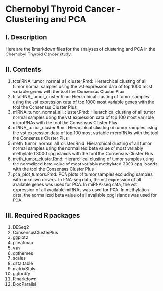 # Chernobyl Thyroid Cancer - Clustering and PCA
## I. Description
Here are the Rmarkdown files for the analyses of clustering and PCA in the Chernobyl Thyroid Cancer study.
## II. Contents
1) totalRNA_tumor_normal_all_cluster.Rmd: Hierarchical clusting of all tumor normal samples using the vst expression data of top 1000 most variable genes with the tool the Consensus Cluster Plus
2) totalRNA_tumor_cluster.Rmd: Hierarchical clusting of tumor samples using the vst expression data of top 1000 most variable genes with the tool the Consensus Cluster Plus
3) miRNA_tumor_normal_all_cluster.Rmd: Hierarchical clusting of all tumor normal samples using the vst expression data of top 100 most variable microRNAs with the tool the Consensus Cluster Plus
4) miRNA_tumor_cluster.Rmd: Hierarchical clusting of tumor samples using the vst expression data of top 100 most variable microRNAs with the tool the Consensus Cluster Plus
5) meth_tumor_normal_all_cluster.Rmd: Hierarchical clusting of all tumor normal samples using the normalized beta value of most variably methylated 3000 cpg islands with the tool the Consensus Cluster Plus
6) meth_tumor_cluster.Rmd: Hierarchical clusting of tumor samples using the normalized beta value of most variably methylated 3000 cpg islands with the tool the Consensus Cluster Plus
7) pca_plot_tumors.Rmd: PCA plots of tumor samples excluding samples with unknown drivers. In RNA-seq data, the vst expression of all available genes was used for PCA. In miRNA-seq data, the vst expression of all available miRNAs was used for PCA. In methylation data, the normalized beta value of all available cpg islands was used for PCA. 
## III. Required R packages
1) DESeq2
2) ConsensusClusterPlus
3) ggplot2
4) pheatmap
5) vsn
6) ggthemes
7) scales
8) data.table
9) matrixStats
10) ggfortify
11) Rmarkdown
12) BiocParallel
